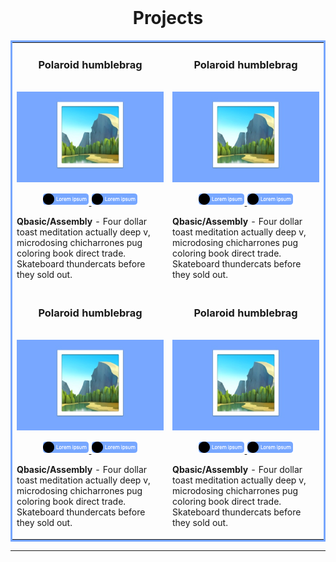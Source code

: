 <br>
<!--<div align="center">
  <a href="https://open.spotify.com/user/6s6pbtefezpookh8gwnkko15v">
    <img src="https://readme-spotify-tingz.vercel.app/api/now-playing">
  </a>
</div> -->
<!-- <hr/>  -->

<h1 align="center">Projects</h1>

<table bordercolor="#77a6fd">
  <tr>
    <td width="50%" valign="top">
      <h3 align="center">Polaroid humblebrag</h3>
        <br />
        <a href="https://hipsum.co" target="_blank" >
            <img src="golden-ratio-filler.jpg"/>
        </a>
        <br />
        <p align="center">
          
  <a href="https://hipsum.co">
    <img src="logo-link.png"/>
  </a>  
  <a href="https://hipsum.co" target="_blank">
    <img src="logo-link.png"/>
  </a>
      </p>
        <p><strong>Qbasic/Assembly</strong> - Four dollar toast meditation actually deep v, microdosing chicharrones pug coloring book direct trade. Skateboard thundercats before they sold out.</p>
    </td>
    <td width="50%" valign="top">
      <h3 align="center">Polaroid humblebrag</h3>
        <br />
        <a href="https://hipsum.co" target="_blank" >
            <img src="golden-ratio-filler.jpg"/>
        </a>
        <br />
        <p align="center">
          
  <a href="https://hipsum.co">
    <img src="logo-link.png"/>
  </a>  
  <a href="https://hipsum.co" target="_blank">
    <img src="logo-link.png"/>
  </a>
      </p>
        <p><strong>Qbasic/Assembly</strong> - Four dollar toast meditation actually deep v, microdosing chicharrones pug coloring book direct trade. Skateboard thundercats before they sold out.</p>
    </td> 
  </tr>
  
  <td width="50%" valign="top">
      <h3 align="center">Polaroid humblebrag</h3>
        <br />
        <a href="https://hipsum.co" target="_blank" >
            <img src="golden-ratio-filler.jpg"/>
        </a>
        <br />
        <p align="center">
          
  <a href="https://hipsum.co">
    <img src="logo-link.png"/>
  </a>  
  <a href="https://hipsum.co" target="_blank">
    <img src="logo-link.png"/>
  </a>
      </p>
        <p><strong>Qbasic/Assembly</strong> - Four dollar toast meditation actually deep v, microdosing chicharrones pug coloring book direct trade. Skateboard thundercats before they sold out.</p>
    </td>
   <td width="50%" valign="top">
      <h3 align="center">Polaroid humblebrag</h3>
        <br />
        <a href="https://hipsum.co" target="_blank" >
            <img src="golden-ratio-filler.jpg"/>
        </a>
        <br />
        <p align="center">
          
  <a href="https://hipsum.co">
    <img src="logo-link.png"/>
  </a>  
  <a href="https://hipsum.co" target="_blank">
    <img src="logo-link.png"/>
  </a>
      </p>
        <p><strong>Qbasic/Assembly</strong> - Four dollar toast meditation actually deep v, microdosing chicharrones pug coloring book direct trade. Skateboard thundercats before they sold out.</p>
    </td>
  </tr>
	
</table>

<hr/>
